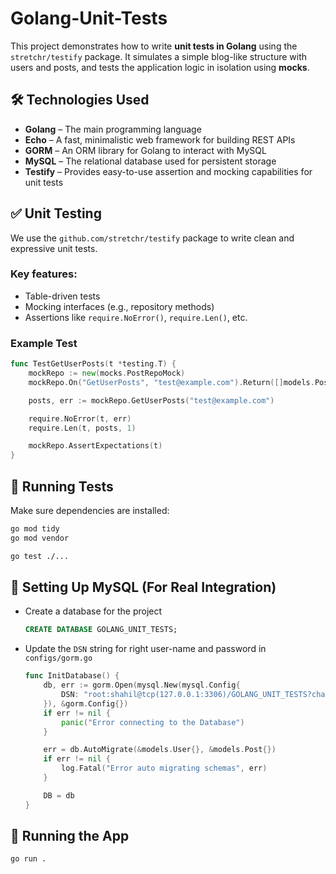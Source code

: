 # Golang-Unit-Tests

This project demonstrates how to write **unit tests in Golang** using the `stretchr/testify` package. It simulates a simple blog-like structure with users and posts, and tests the application logic in isolation using **mocks**.

## 🛠️ Technologies Used

- **Golang** – The main programming language
- **Echo** – A fast, minimalistic web framework for building REST APIs
- **GORM** – An ORM library for Golang to interact with MySQL
- **MySQL** – The relational database used for persistent storage
- **Testify** – Provides easy-to-use assertion and mocking capabilities for unit tests

## ✅ Unit Testing

We use the `github.com/stretchr/testify` package to write clean and expressive unit tests.

### Key features:

- Table-driven tests
- Mocking interfaces (e.g., repository methods)
- Assertions like `require.NoError()`, `require.Len()`, etc.

### Example Test

```go
func TestGetUserPosts(t *testing.T) {
    mockRepo := new(mocks.PostRepoMock)
    mockRepo.On("GetUserPosts", "test@example.com").Return([]models.Post{{Title: "Post 1"}}, nil)

    posts, err := mockRepo.GetUserPosts("test@example.com")

    require.NoError(t, err)
    require.Len(t, posts, 1)

    mockRepo.AssertExpectations(t)
}


```

## 🧪 Running Tests

Make sure dependencies are installed:

```bash
go mod tidy
go mod vendor
```

```bash
go test ./...
```

## 🧰 Setting Up MySQL (For Real Integration)

- Create a database for the project

  ```sql
  CREATE DATABASE GOLANG_UNIT_TESTS;
  ```

- Update the `DSN` string for right user-name and password in `configs/gorm.go`

  ```go
  func InitDatabase() {
      db, err := gorm.Open(mysql.New(mysql.Config{
          DSN: "root:shahil@tcp(127.0.0.1:3306)/GOLANG_UNIT_TESTS?charset=utf8&parseTime=True&loc=Local",
      }), &gorm.Config{})
      if err != nil {
          panic("Error connecting to the Database")
      }

      err = db.AutoMigrate(&models.User{}, &models.Post{})
      if err != nil {
          log.Fatal("Error auto migrating schemas", err)
      }

      DB = db
  }
  ```

## 🚀 Running the App

```bash
go run .
```
